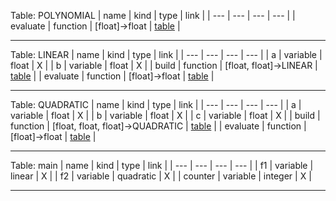 Table: POLYNOMIAL<a name="POLYNOMIAL"></a>
|	name	|	kind	|	type	|	link	|
| --- | --- | --- | --- |
|	evaluate	|	function	|	[float]->float	|	[table](#evaluate)	|

____
Table: LINEAR<a name="LINEAR"></a>
|	name	|	kind	|	type	|	link	|
| --- | --- | --- | --- |
|	a	|	variable	|	float	|	X	|
|	b	|	variable	|	float	|	X	|
|	build	|	function	|	[float, float]->LINEAR	|	[table](#build)	|
|	evaluate	|	function	|	[float]->float	|	[table](#evaluate)	|

____
Table: QUADRATIC<a name="QUADRATIC"></a>
|	name	|	kind	|	type	|	link	|
| --- | --- | --- | --- |
|	a	|	variable	|	float	|	X	|
|	b	|	variable	|	float	|	X	|
|	c	|	variable	|	float	|	X	|
|	build	|	function	|	[float, float, float]->QUADRATIC	|	[table](#build)	|
|	evaluate	|	function	|	[float]->float	|	[table](#evaluate)	|

____
Table: main<a name="main"></a>
|	name	|	kind	|	type	|	link	|
| --- | --- | --- | --- |
|	f1	|	variable	|	linear	|	X	|
|	f2	|	variable	|	quadratic	|	X	|
|	counter	|	variable	|	integer	|	X	|

____
